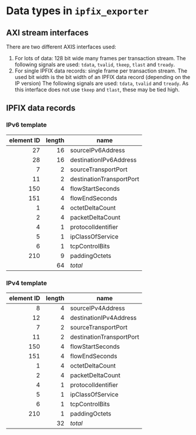 # Data types in `ipfix_exporter`

## AXI stream interfaces
There are two different AXIS interfaces used:
1. For lots of data: 128 bit wide many frames per transaction stream.
   The following signals are used: `tdata`, `tvalid`, `tkeep`, `tlast` and `tready`.
2. For single IPFIX data records: single frame per transaction stream.
   The used bit width is the bit width of an IPFIX data record (depending on the IP version)
   The following signals are used: `tdata`, `tvalid` and `tready`.
   As this interface does not use `tkeep` and `tlast`, these may be tied high.

## IPFIX data records
### IPv6 template
| element ID | length | name                     |
| ---------: | -----: | ------------------------ |
|         27 |     16 | sourceIPv6Address        |
|         28 |     16 | destinationIPv6Address   |
|          7 |      2 | sourceTransportPort      |
|         11 |      2 | destinationTransportPort |
|        150 |      4 | flowStartSeconds         |
|        151 |      4 | flowEndSeconds           |
|          1 |      4 | octetDeltaCount          |
|          2 |      4 | packetDeltaCount         |
|          4 |      1 | protocolIdentifier       |
|          5 |      1 | ipClassOfService         |
|          6 |      1 | tcpControlBits           |
|        210 |      9 | paddingOctets            |
|            |     64 | *total*                  |

### IPv4 template
| element ID | length | name                     |
| ---------: | -----: | ------------------------ |
|          8 |      4 | sourceIPv4Address        |
|         12 |      4 | destinationIPv4Address   |
|          7 |      2 | sourceTransportPort      |
|         11 |      2 | destinationTransportPort |
|        150 |      4 | flowStartSeconds         |
|        151 |      4 | flowEndSeconds           |
|          1 |      4 | octetDeltaCount          |
|          2 |      4 | packetDeltaCount         |
|          4 |      1 | protocolIdentifier       |
|          5 |      1 | ipClassOfService         |
|          6 |      1 | tcpControlBits           |
|        210 |      1 | paddingOctets            |
|            |     32 | *total*                  |
